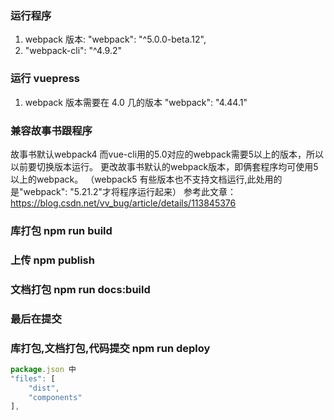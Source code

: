 ### 运行程序

1. webpack 版本: "webpack": "^5.0.0-beta.12",
2. "webpack-cli": "^4.9.2"

### 运行 vuepress

1. webpack 版本需要在 4.0 几的版本 "webpack": "4.44.1"
   <!-- 2. 安装 async-validator: "^1.11.5", -->
   <!-- "async-validator": "^4.1.1", -->

### 兼容故事书跟程序 
故事书默认webpack4 而vue-cli用的5.0对应的webpack需要5以上的版本，所以以前要切换版本运行。
更改故事书默认的webpack版本，即俩套程序均可使用5以上的webpack。
（webpack5 有些版本也不支持文档运行,此处用的是"webpack": "5.21.2"才将程序运行起来）
参考此文章： https://blog.csdn.net/vv_bug/article/details/113845376


<!-- Node.js v14.19.1. -->

### 库打包 npm run build

### 上传 npm publish

### 文档打包 npm run docs:build

### 最后在提交

### 库打包,文档打包,代码提交 npm run deploy

```js
package.json 中
"files": [
    "dist",
    "components"
],
```
